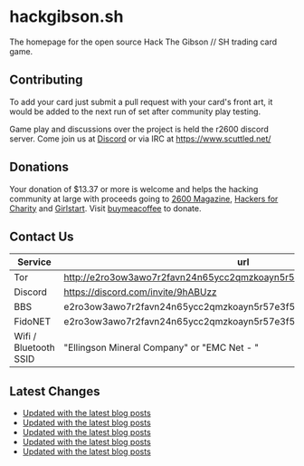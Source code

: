 # hackgibson.sh
The homepage for the open source Hack The Gibson // SH trading card game.


## Contributing

To add your card just submit a pull request with your card's front art, it would be added to the next run of set after community play testing.

Game play and discussions over the project is held the r2600 discord server. Come join us at [Discord](https://discord.com/invite/9hABUzz) or via IRC at https://www.scuttled.net/


## Donations

Your donation of $13.37 or more is welcome and helps the hacking community at large with proceeds going to [2600 Magazine](https://2600.com/), [Hackers for Charity](https://hackersforcharity.org) and [Girlstart](https://girlstart.org).  Visit [buymeacoffee](https://www.buymeacoffee.com/hackgibson.sh) to donate.


## Contact Us

Service | url
-|-
Tor | http://e2ro3ow3awo7r2favn24n65ycc2qmzkoayn5r57e3f56nvjwdcgg32ad.onion
Discord | https://discord.com/invite/9hABUzz
BBS | e2ro3ow3awo7r2favn24n65ycc2qmzkoayn5r57e3f56nvjwdcgg32ad.onion:23
FidoNET | e2ro3ow3awo7r2favn24n65ycc2qmzkoayn5r57e3f56nvjwdcgg32ad.onion:24554
Wifi / Bluetooth SSID | "Ellingson Mineral Company" or "EMC Net - <fidonet address>"

## Latest Changes
<!-- BLOG-POST-LIST:START -->
- [Updated with the latest blog posts](https://github.com/DFW2600/hackgibson.sh/commit/688aacede0d227cef15abcd0d1918ea5c6edf149)
- [Updated with the latest blog posts](https://github.com/DFW2600/hackgibson.sh/commit/4a4e2ea8dd5c281aa00c49c64100fa8203611fac)
- [Updated with the latest blog posts](https://github.com/DFW2600/hackgibson.sh/commit/72fa4e179994a2d5c54900d5e09df7ee826c69d5)
- [Updated with the latest blog posts](https://github.com/DFW2600/hackgibson.sh/commit/9e2c544e372895c4da2ac0f3b40cb7f81fd1d263)
- [Updated with the latest blog posts](https://github.com/DFW2600/hackgibson.sh/commit/fff231f5a5d344dca13410c1fc88fd1672903237)
<!-- BLOG-POST-LIST:END -->
